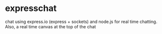 expresschat
===========

chat using express.io (express + sockets) and node.js for real time chatting. 
Also, a real time canvas at the top of the chat
